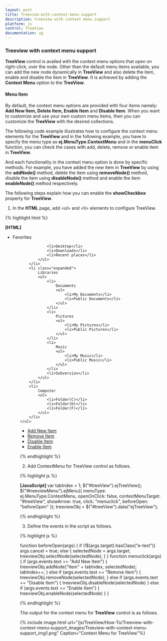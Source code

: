 ```yaml
---
layout: post
title: Treeview-with-context-menu-support
description: treeview with context menu support
platform: js
control: TreeView
documentation: ug
---
```


### Treeview with context menu support

**TreeView** control is availed with the context menu options that open on right-click, over the node. Other than the default menu items available, you can add the new node dynamically in **TreeView** and also delete the item, enable and disable the item in **TreeView**. It is achieved by adding the **Context Menu** option to the **TreeView**.

#### Menu Item

By default, the context menu options are provided with four items namely: **Add New Item, Delete Item, Enable Item** and **Disable Item**. When you want to customize and use your own custom menu items, then you can customize the **TreeView** with the desired collections. 

The following code example illustrates how to configure the context menu elements for the **TreeView** and in the following example, you have to specify the menu type as **ej.MenuType.ContextMenu** and in the **menuClick** function, you can check the cases with add, delete, remove or enable item in **TreeView**. 

And each functionality in the context menu option is done by specific methods. For example, you have added the new item in **TreeView** by using the **addNode()** method, delete the item using **removeNode()** method, disable the item using **disableNode()** method and enable the item **enableNode()** method respectively.

The following steps explain how you can enable the **showCheckbox** property for **TreeView**.

1. In the **HTML** page, add &lt;ul&gt; and &lt;li&gt; elements to configure TreeView.

{% highlight html %}

**[HTML]**

<ul id="treeView">
        <li class="expanded">
            Favorites
            <ul>

                <li>Desktop</li>
                <li>Downloads</li>
                <li>Recent places</li>
            </ul>
        </li>
        <li class="expanded">
            Libraries
            <ul>
                <li>
                    Documents
                    <ul>
                        <li>My Documents</li>
                        <li>Public Documents</li>
                    </ul>
                </li>
                <li>
                    Pictures
                    <ul>
                        <li>My Pictures</li>
                        <li>Public Pictures</li>
                    </ul>
                </li>
                <li>
                    Music
                    <ul>
                        <li>My Music</li>
                        <li>Public Music</li>
                    </ul>
                </li>
                <li>Subversion</li>
            </ul>
        </li>
        <li>
            Computer
            <ul>
                <li>Folder(C)</li>
                <li>Folder(D)</li>
                <li>Folder(F)</li>
            </ul>
        </li>
    </ul>
<div>
        <ul id="treeviewMenu">
            <li><a href="#">Add New Item</a></li>
            <li><a href="#">Remove Item</a></li>
            <li><a href="#">Disable Item</a></li>
            <li><a href="#">Enable Item</a></li>
        </ul>
    </div>



{% endhighlight %}



2. Add ContextMenu for TreeView control as follows.

{% highlight js %}

**[JavaScript]**
var tabIndex = 1;
$("#treeView").ejTreeView();
        $("#treeviewMenu").ejMenu({
            menuType: ej.MenuType.ContextMenu,
            openOnClick: false,
            contextMenuTarget: "#treeView",
            showArrow: true,
            click: "menuclick",
            beforeOpen: "beforeOpen"
        });
        treeviewObj = $("#treeView").data("ejTreeView");


{% endhighlight %}



3. Define the events in the script as follows.

{% highlight js %}

function beforeOpen(args) {
        if (!$(args.target).hasClass("e-text"))
            args.cancel = true;
        else {
            selectedNode = args.target;
            treeviewObj.selectNode(selectedNode);
        }
    }
    function menuclick(args) {
        if (args.events.text == "Add New Item") {
            treeviewObj.addNode("Item" + tabIndex, selectedNode);
            tabIndex++;
        }
        else if (args.events.text == "Remove Item") {
            treeviewObj.removeNode(selectedNode);
        }
        else if (args.events.text == "Disable Item") {
            treeviewObj.disableNode(selectedNode)
        }
        else if (args.events.text == "Enable Item") {
            treeviewObj.enableNode(selectedNode)
        }
    }



{% endhighlight %}

The output for the context menu for **TreeView** control is as follows.

{% include image.html url="/js/TreeView/How-To/Treeview-with-context-menu-support_images/Treeview-with-context-menu-support_img1.png" Caption="Context Menu for TreeView"%}

